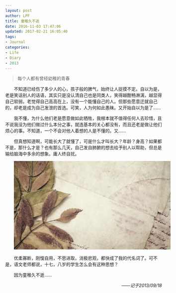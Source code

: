```yaml
---
layout: post
author: LPF
title: 童稚久不逝
date: 2016-11-03 17:47:06
updated: 2017-02-21 16:05:40
tags:
- Journal
categories:
- Life
- Diary
- 2013
---
```

> 每个人都有曾经幼稚的青春

<div style="text-indent:2em">
<p>不知道已经伤了多少人的心，孩子般的脾气，始终让人捉摸不定。自以为是，老是笑话别人的话语，其实只是没认清自己也是同类人，笑得越酣畅淋漓，越显得自己软弱。老觉得自己高高在上，没有一个能懂自己的人。但那些愿意迁就自己的，却老是成为自己发泄的首选。可笑，人为何如此愚昧。又开始自以为是了......</p>
<p>我不懂，为什么他们老是愿意做如此牺牲，我根本就不值得任何人去珍惜，且不说我没为他们做过什么本分之事，就连基本的关心都没有，而且还老是做让他们烦心的事。不知道，一个不会对他人着想的人是不懂的。又......</p>
<p> 但真想知道啊，可能长大了就懂了，可是什么才叫长大？年龄？身高？如果都不是，那什么才是？也有那么几天，自己发自肺腑的想去给予别人以帮助，但总是输给脑海中多余的想象。庸人终自扰。</p><div align=center>
<img src="../post_img/581b0828ab644162e100e6c4" width=512/>
</div>

<p>优柔寡断，刚愎自用，不思进取，消极悲观，都快成了我的代名词了。可不是，语文老师都说，十七，八岁的学生怎么会有这种思想？</p>
<p>因为童稚久不逝......</p>
</div>

<div style="text-align:right;font-style:italic">
——记于2013/09/18
</div>
